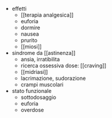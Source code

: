 - effetti
	- [[terapia analgesica]]
	- euforia
	- dormire
	- nausea
	- prurito
	- [[miosi]]
- sindrome da [[astinenza]]
	- ansia, irratibilita
	- ricerca ossessiva dose: [[craving]]
	- [[midriasi]]
	- lacrimazione, sudorazione
	- crampi muscolari
- stato funzionale
	- sottodosaggio
	- euforia
	- overdose